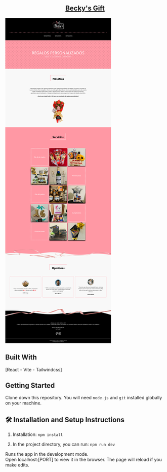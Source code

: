 <h2 align="center">
  <a href="https://silly-belekoy-162c3c.netlify.app/" target="_blank">Becky's Gift</a>
</h2>

![UrbanGardenCR](/src/assets/page/readme.png)


## Built With

[React - Vite - Tailwindcss]

## Getting Started

Clone down this repository. You will need `node.js` and `git` installed globally on your machine.

## 🛠 Installation and Setup Instructions

1. Installation: `npm install`

2. In the project directory, you can run: `npm run dev`

Runs the app in the development mode.\
Open localhost:[PORT] to view it in the browser.
The page will reload if you make edits.